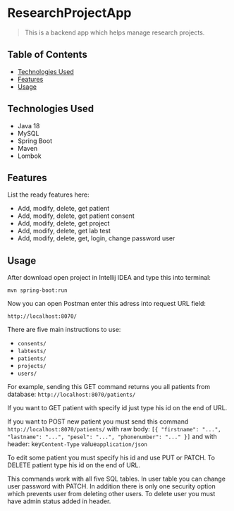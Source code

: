 # ResearchProjectApp
> This is a backend app which helps manage research projects.

## Table of Contents
* [Technologies Used](#technologies-used)
* [Features](#features)
* [Usage](#usage)


## Technologies Used
- Java 18
- MySQL
- Spring Boot
- Maven
- Lombok


## Features
List the ready features here:
- Add, modify, delete, get patient
- Add, modify, delete, get patient consent
- Add, modify, delete, get project
- Add, modify, delete, get lab test
- Add, modify, delete, get, login, change password user


## Usage
After download open project in Intellij IDEA and type this into terminal:

`mvn spring-boot:run`

Now you can open Postman enter this adress into request URL field:

`http://localhost:8070/`

There are five main instructions to use:

- `consents/`
- `labtests/`
- `patients/`
- `projects/`
- `users/`

For example, sending this GET command returns you all patients from database:
`http://localhost:8070/patients/`

If you want to GET patient with specify id just type his id on the end of URL.

If you want to POST new patient you must send this command
`http://localhost:8070/patients/`
with raw body:
`[{
"firstname": "...",
"lastname": "...",
"pesel": "...",
"phonenumber": "..."
}]`
and with header:
key`Content-Type`
value`application/json`

To edit some patient you must specify his id and use PUT or PATCH. 
To DELETE patient type his id on the end of URL.

This commands work with all five SQL tables.
In user table you can change user password with PATCH.
In addition there is only one security option which prevents user from deleting other users.
To delete user you must have admin status added in header.



